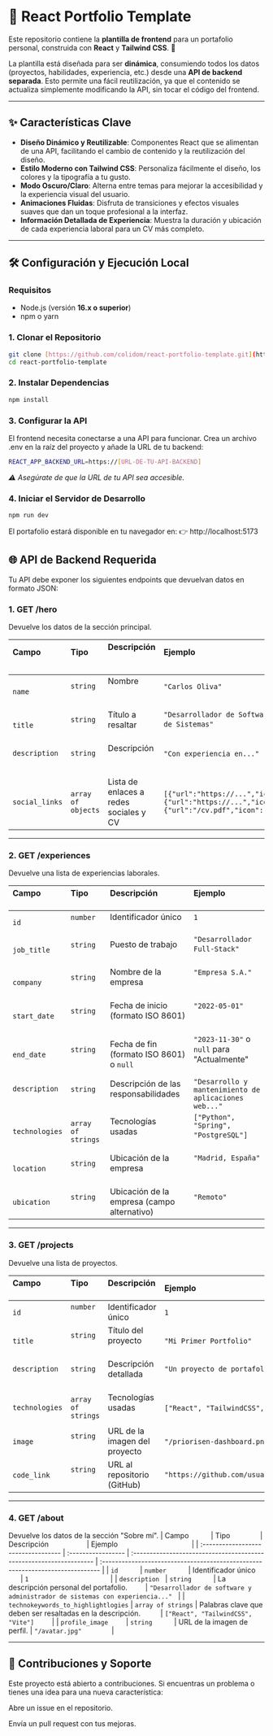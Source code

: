# 🚀 React Portfolio Template

Este repositorio contiene la **plantilla de frontend** para un portafolio personal, construida con **React** y **Tailwind CSS**. 🎨

La plantilla está diseñada para ser **dinámica**, consumiendo todos los datos (proyectos, habilidades, experiencia, etc.) desde una **API de backend separada**. Esto permite una fácil reutilización, ya que el contenido se actualiza simplemente modificando la API, sin tocar el código del frontend.

---

## ✨ Características Clave

-   **Diseño Dinámico y Reutilizable**: Componentes React que se alimentan de una API, facilitando el cambio de contenido y la reutilización del diseño.
-   **Estilo Moderno con Tailwind CSS**: Personaliza fácilmente el diseño, los colores y la tipografía a tu gusto.
-   **Modo Oscuro/Claro**: Alterna entre temas para mejorar la accesibilidad y la experiencia visual del usuario.
-   **Animaciones Fluidas**: Disfruta de transiciones y efectos visuales suaves que dan un toque profesional a la interfaz.
-   **Información Detallada de Experiencia**: Muestra la duración y ubicación de cada experiencia laboral para un CV más completo.

---

## 🛠️ Configuración y Ejecución Local

### Requisitos

-   Node.js (versión **16.x o superior**)
-   npm o yarn

### 1. Clonar el Repositorio

```bash
git clone [https://github.com/colidom/react-portfolio-template.git](https://github.com/colidom/react-portfolio-template.git)
cd react-portfolio-template
```

### 2. Instalar Dependencias

```bash
npm install
```

### 3. Configurar la API

El frontend necesita conectarse a una API para funcionar. Crea un archivo .env en la raíz del proyecto y añade la URL de tu backend:

```bash
REACT_APP_BACKEND_URL=https://[URL-DE-TU-API-BACKEND]
```

_⚠️ Asegúrate de que la URL de tu API sea accesible._

### 4. Iniciar el Servidor de Desarrollo

```bash
npm run dev
```

El portafolio estará disponible en tu navegador en:
👉 http://localhost:5173

## 🌐 API de Backend Requerida

Tu API debe exponer los siguientes endpoints que devuelvan datos en formato JSON:

### 1. GET /hero

Devuelve los datos de la sección principal.

| Campo           | Tipo               | Descripción                             | Ejemplo                                                                                                                      |
| :-------------- | :----------------- | :-------------------------------------- | :--------------------------------------------------------------------------------------------------------------------------- |
| `name`          | `string`           | Nombre                                  | `"Carlos Oliva"`                                                                                                             |
| `title`         | `string`           | Título a resaltar                       | `"Desarrollador de Software y Administrador de Sistemas"`                                                                    |
| `description`   | `string`           | Descripción                             | `"Con experiencia en..."`                                                                                                    |
| `social_links`  | `array of objects` | Lista de enlaces a redes sociales y CV  | `[{"url":"https://...","icon":"FaLinkedin"},{"url":"https://...","icon":"FaGithub"},{"url":"/cv.pdf","icon":"FaDownload"}]`  |

---

### 2. GET /experiences

Devuelve una lista de experiencias laborales.

| Campo           | Tipo               | Descripción                                  | Ejemplo                                                |
| :-------------- | :----------------- | :------------------------------------------- | :----------------------------------------------------- |
| `id`            | `number`           | Identificador único                          | `1`                                                    |
| `job_title`     | `string`           | Puesto de trabajo                            | `"Desarrollador Full-Stack"`                           |
| `company`       | `string`           | Nombre de la empresa                         | `"Empresa S.A."`                                       |
| `start_date`    | `string`           | Fecha de inicio (formato ISO 8601)           | `"2022-05-01"`                                         |
| `end_date`      | `string`           | Fecha de fin (formato ISO 8601) o `null`     | `"2023-11-30"` o `null` para "Actualmente"             |
| `description`   | `string`           | Descripción de las responsabilidades         | `"Desarrollo y mantenimiento de aplicaciones web..."`  |
| `technologies`  | `array of strings` | Tecnologías usadas                           | `["Python", "Spring", "PostgreSQL"]`                   |
| `location`      | `string`           | Ubicación de la empresa                      | `"Madrid, España"`                                     |
| `ubication`     | `string`           | Ubicación de la empresa (campo alternativo)  | `"Remoto"`                                             |

---

### 3. GET /projects

Devuelve una lista de proyectos.

| Campo           | Tipo               | Descripción                    | Ejemplo                                     |
| :-------------- | :----------------- | :----------------------------- | :------------------------------------------ |
| `id`            | `number`           | Identificador único            | `1`                                         |
| `title`         | `string`           | Título del proyecto            | `"Mi Primer Portfolio"`                     |
| `description`   | `string`           | Descripción detallada          | `"Un proyecto de portafolio personal..."`   |
| `technologies`  | `array of strings` | Tecnologías usadas             | `["React", "TailwindCSS", "Vite"]`          |
| `image`         | `string`           | URL de la imagen del proyecto  | `"/priorisen-dashboard.png"`                |
| `code_link`     | `string`           | URL al repositorio (GitHub)    | `"https://github.com/usuario/repositorio"`  |

---

### 4. GET /about

Devuelve los datos de la sección "Sobre mí".
| Campo           | Tipo               | Descripción                   | Ejemplo                                     |
| :---------------------------------- | :----------------- | :------------------------------------------------------------------ | :----------------------------------------------------------------------------- |
| `id`           | `number`           | Identificador único           | `1`                                         |
| `description`   | `string`           | La descripción personal del portafolio.         | `"Desarrollador de software y administrador de sistemas con experiencia..."`   |
| `technokeywords_to_highlightlogies` | `array of strings` | Palabras clave que deben ser resaltadas en la descripción.          | `["React", "TailwindCSS", "Vite"]`         |
| `profile_image`         | `string`           | URL de la imagen de perfil. | `"/avatar.jpg"`               |

---

## 🤝 Contribuciones y Soporte

Este proyecto está abierto a contribuciones.
Si encuentras un problema o tienes una idea para una nueva característica:

Abre un issue en el repositorio.

Envía un pull request con tus mejoras.
